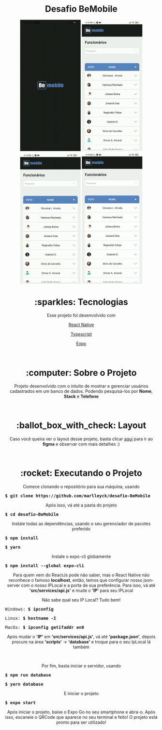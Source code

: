 <h1 align="center">Desafio BeMobile</h1>

<div align="center">
  <img src="assets/gifs/home.gif" width="200px">
  <img src="assets/gifs/name.gif" width="200px">
  <img src="assets/gifs/stack.gif" width="200px">
  <img src="assets/gifs/phone.gif" width="200px">
</div>

<h1 align="center">:sparkles: Tecnologias</h1>
<p align="center">Esse projeto foi desenvolvido com</h1>
<br />

<p align="center"><a href="https://reactnative.dev/">React Native</a></p>
<p align="center"><a href="https://www.typescriptlang.org/">Typescript</a></p>
<p align="center"><a href="https://expo.io/">Expo</a></p>
<br />

<h1 align="center">:computer: Sobre o Projeto</h1>
<p align="center">Projeto desenvolvido com o intuito de mostrar e gerenciar usuários cadastrados em um banco de dados. Podendo pesquisá-los por <strong>Nome</strong>,
<strong>Stack</strong> e <strong>Telefone</strong></p>
<br />

<h1 align="center">:ballot_box_with_check: Layout</h1>
<p align="center">Caso você queira ver o layout desse projeto, basta clicar <a href="https://www.figma.com/file/yw6th52zE9bubewc6ayTg5/Teste---Be-mobile?node-id=1%3A3">aqui</a> para ir ao <strong>figma</strong> e observar com mais detalhes :)</p>
<br />

<h1 align="center">:rocket: Executando o Projeto</h1>
<p align="center">Comece clonando o repositório para sua máquina, usando</p>
<pre><strong>$ git clone https://github.com/marlleyck/desafio-BeMobile</strong></pre>

<p align="center">Após isso, vá até a pasta do projeto</p>
<pre><strong>$ cd desafio-BeMobile</strong></pre>

<p align="center">Instale todas as dependências, usando o seu gerenciador de pacotes preferido</p>
<pre><strong>$ npm install</strong></pre>
<pre><strong>$ yarn</strong></pre>

<p align="center">Instale o expo-cli globamente</p>
<pre><strong>$ npm install --global expo-cli</strong></pre>

<p align="center">Para quem vem do ReactJs pode não saber, mas o React Native não reconhece o famoso <strong>localhost</strong>, então, temos que configurar nosso json-server com o nosso IPLocal e a porta de sua preferência. Para isso, vá até <strong>'src/services/api.js'</strong> e mude o <strong>'IP'</strong> para seu IPLocal</p>
<p align="center">Não sabe qual seu IP Local? Tudo bem!</p>
<pre>Windows: <strong>$ ipconfig</strong></pre>
<pre>Linux: <strong>$ hostname -I</strong></pre>
<pre>MacOs: <strong>$ ipconfig getifaddr en0</strong></pre>

<p align="center">Após mudar o <strong>'IP'</strong> em <strong>'src/services/api.js'</strong>, vá até <strong>'package.json'</strong>, depois procure na área <strong>'scripts'</strong> -> <strong>'database'</strong> e troque para o seu IpLocal lá também</p>

<br />

<p align="center">Por fim, basta iniciar o servidor, usando</p>
<pre><strong>$ npm run database</strong></pre>
<pre><strong>$ yarn database</strong></pre>

<p align="center">E iniciar o projeto</p>
<pre><strong>$ expo start</strong></pre>

<p align="center">Após iniciar o projeto, baixe o Expo Go no seu smartphone e abra-o. Após isso, escaneie o QRCode que aparece no seu terminal e feito! O projeto está pronto para ser utilizado!</p>
